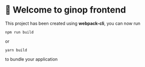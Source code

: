 # 🚀 Welcome to ginop frontend

This project has been created using **webpack-cli**, you can now run

```
npm run build
```

or

```
yarn build
```

to bundle your application
